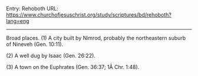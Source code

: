 Entry: Rehoboth
URL: https://www.churchofjesuschrist.org/study/scriptures/bd/rehoboth?lang=eng

---

Broad places. (1) A city built by Nimrod, probably the northeastern suburb of Nineveh (Gen. 10:11).

(2) A well dug by Isaac (Gen. 26:22).

(3) A town on the Euphrates (Gen. 36:37; 1Â Chr. 1:48).
